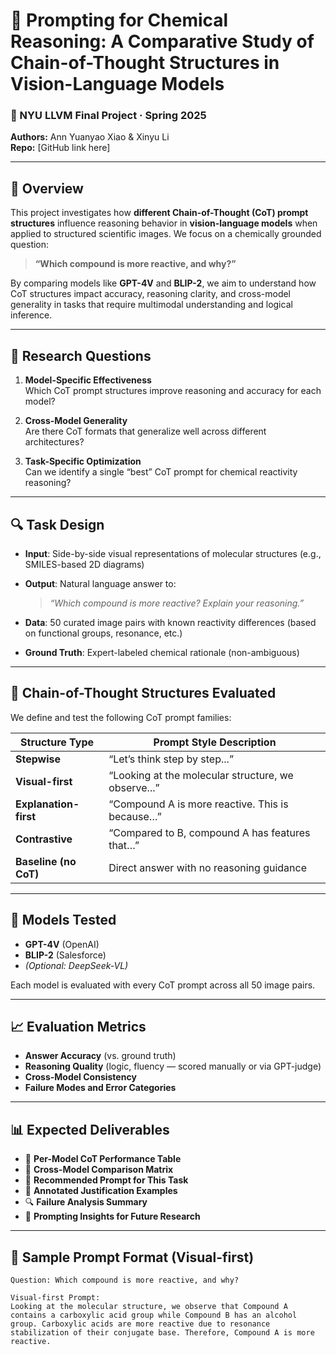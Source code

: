 # 🧠 Prompting for Chemical Reasoning: A Comparative Study of Chain-of-Thought Structures in Vision-Language Models

### 🔬 NYU LLVM Final Project · Spring 2025  
**Authors:** Ann Yuanyao Xiao & Xinyu Li  
**Repo:** [GitHub link here]

---

## 🌟 Overview

This project investigates how **different Chain-of-Thought (CoT) prompt structures** influence reasoning behavior in **vision-language models** when applied to structured scientific images. We focus on a chemically grounded question:

> **“Which compound is more reactive, and why?”**

By comparing models like **GPT-4V** and **BLIP-2**, we aim to understand how CoT structures impact accuracy, reasoning clarity, and cross-model generality in tasks that require multimodal understanding and logical inference.

---

## 🎯 Research Questions

1. **Model-Specific Effectiveness**  
   Which CoT prompt structures improve reasoning and accuracy for each model?

2. **Cross-Model Generality**  
   Are there CoT formats that generalize well across different architectures?

3. **Task-Specific Optimization**  
   Can we identify a single “best” CoT prompt for chemical reactivity reasoning?

---

## 🔍 Task Design

- **Input**: Side-by-side visual representations of molecular structures (e.g., SMILES-based 2D diagrams)
- **Output**: Natural language answer to:  
  > *“Which compound is more reactive? Explain your reasoning.”*

- **Data**: 50 curated image pairs with known reactivity differences (based on functional groups, resonance, etc.)
- **Ground Truth**: Expert-labeled chemical rationale (non-ambiguous)

---

## 🧱 Chain-of-Thought Structures Evaluated

We define and test the following CoT prompt families:

| Structure Type       | Prompt Style Description                                 |
|----------------------|----------------------------------------------------------|
| **Stepwise**         | “Let’s think step by step...”                            |
| **Visual-first**     | “Looking at the molecular structure, we observe...”      |
| **Explanation-first**| “Compound A is more reactive. This is because…”          |
| **Contrastive**      | “Compared to B, compound A has features that…”           |
| **Baseline (no CoT)**| Direct answer with no reasoning guidance                 |

---

## 🧪 Models Tested

- **GPT-4V** (OpenAI)
- **BLIP-2** (Salesforce)
- *(Optional: DeepSeek-VL)*

Each model is evaluated with every CoT prompt across all 50 image pairs.

---

## 📈 Evaluation Metrics

- **Answer Accuracy** (vs. ground truth)
- **Reasoning Quality** (logic, fluency — scored manually or via GPT-judge)
- **Cross-Model Consistency**
- **Failure Modes and Error Categories**

---

## 📊 Expected Deliverables

- 📘 **Per-Model CoT Performance Table**
- 🔄 **Cross-Model Comparison Matrix**
- 🧪 **Recommended Prompt for This Task**
- 💬 **Annotated Justification Examples**
- 🔍 **Failure Analysis Summary**
- 🧠 **Prompting Insights for Future Research**

---

## 💬 Sample Prompt Format (Visual-first)

```text
Question: Which compound is more reactive, and why?

Visual-first Prompt:
Looking at the molecular structure, we observe that Compound A contains a carboxylic acid group while Compound B has an alcohol group. Carboxylic acids are more reactive due to resonance stabilization of their conjugate base. Therefore, Compound A is more reactive.

